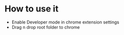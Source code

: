 # How to use it
- Enable Developer mode in chrome extension settings
- Drag n drop root folder to chrome 
